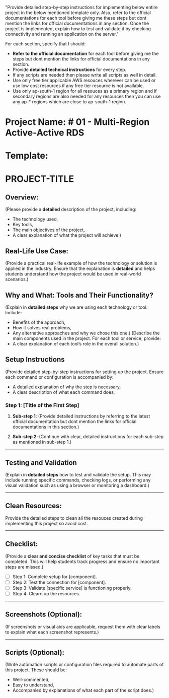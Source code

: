 "Provide detailed step-by-step instructions for implementing below entire project in the below mentioned template only. Also, refer to the official documentations for each tool before giving me these steps but dont mention the links for official documentations in any section. Once the project is implemented, explain how to test and validate it by checking connectivity and running an application on the server."

For each section, specify that I should:
- **Refer to the official documentation** for each tool before giving me the steps but dont mention the links for official documentations in any section.
- Provide **detailed technical instructions** for every step.
- If any scripts are needed then please write all scripts as well in detail.
- Use only free tier applicable AWS resouces wherever can be used or use low cost resources if any free tier resource is not available.
- Use only ap-south-1 region for all resouces as a primary region and if secondary regions are also needed for any resources then you can use any ap-* regions which are close to ap-south-1 region.

# Project Name: # 01 - Multi-Region Active-Active RDS

# Template:

# PROJECT-TITLE

## Overview:

(Please provide a **detailed** description of the project, including:
- The technology used,
- Key tools,
- The main objectives of the project,
- A clear explanation of what the project will achieve.)

## Real-Life Use Case:

(Provide a practical real-life example of how the technology or solution is applied in the industry. Ensure that the explanation is **detailed** and helps students understand how the project would be used in real-world scenarios.)

## Why and What: Tools and Their Functionality?

(Explain in **detailed steps** why we are using each technology or tool. Include:
- Benefits of the approach,
- How it solves real problems,
- Any alternative approaches and why we chose this one.)
(Describe the main components used in the project. For each tool or service, provide:
- A clear explanation of each tool’s role in the overall solution.)

## Setup Instructions

(Provide detailed step-by-step instructions for setting up the project. Ensure each command or configuration is accompanied by:
- A detailed explanation of why the step is necessary,
- A clear description of what each command does,

### **Step 1: [Title of the First Step]**

1. **Sub-step 1**: (Provide detailed instructions by referring to the latest official documentation but dont mention the links for official documentations in this section.)
  
2. **Sub-step 2**: (Continue with clear, detailed instructions for each sub-step as mentioned in sub-step 1.)

---

## Testing and Validation

(Explain in **detailed steps** how to test and validate the setup. This may include running specific commands, checking logs, or performing any visual validation such as using a browser or monitoring a dashboard.)

---

## Clean Resources:
Provide the detailed steps to clean all the resouces created during implementing this project so avoid cost.

---

## Checklist:

(Provide a **clear and concise checklist** of key tasks that must be completed. This will help students track progress and ensure no important steps are missed.)

- [ ] Step 1: Complete setup for [component].
- [ ] Step 2: Test the connection for [component].
- [ ] Step 3: Validate [specific service] is functioning properly.
- [ ] Step 4: Clearn up the resources.

---

## Screenshots (Optional):

(If screenshots or visual aids are applicable, request them with clear labels to explain what each screenshot represents.)

---

## Scripts (Optional):

(Write automation scripts or configuration files required to automate parts of this project. These should be:
- Well-commented,
- Easy to understand,
- Accompanied by explanations of what each part of the script does.)
